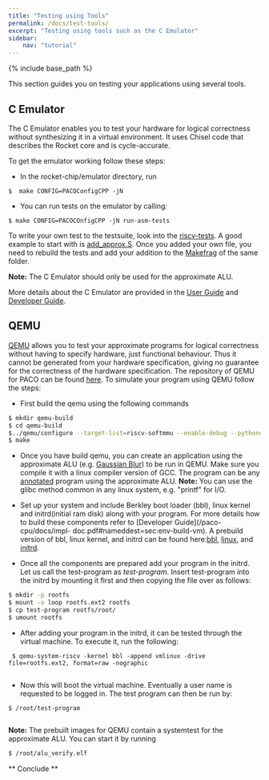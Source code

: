 ```yaml
---
title: "Testing using Tools"
permalink: /docs/test-tools/
excerpt: "Testing using tools such as the C Emulator"
sidebar: 
    nav: "tutorial"
---
```


{% include base_path %}

This section guides you on testing your applications using several tools. 

## C Emulator
The C Emulator enables you to test your hardware for logical correctness without synthesizing it in a virtual environment. It uses Chisel code that describes the Rocket core and is cycle-accurate. 

To get the emulator working follow these steps:

- In the rocket-chip/emulator directory, run

```
$  make CONFIG=PACOConfigCPP -jN
```

- You can run tests on the emulator by calling:

```
$ make CONFIG=PACOCOnfigCPP -jN run-asm-tests
```

To write your own test to the testsuite, look into the [riscv-tests](https://github.com/PACO-CPU/riscv-tests). A good example to start with is [add_approx.S](https://github.com/PACO-CPU/riscv-tests/blob/master/isa/rv64ui/add_approx.S). Once you added your own file, you need to rebuild the tests and add your addition to the [Makefrag](https://github.com/PACO-CPU/riscv-tests/blob/4019a9c000d7471cc5dca149fed206aae88fe35f/isa/rv64ui/Makefrag) of the same folder.

**Note:** The C Emulator should only be used for the approximate ALU.

More details about the C Emulator are provided in the [User Guide](/paco-cpu/docs/impl-doc.pdf#nameddest=sec:ug-c-emulator) and
[Developer Guide](/paco-cpu/docs/impl-doc.pdf#nameddest=sec:c-emulator). 

## QEMU

[QEMU](http://qemu.org/) allows you to test your approximate programs for logical correctness without
having to specify hardware, just functional behaviour. Thus it cannot be generated from your hardware specification, giving no guarantee for the correctness of the hardware specification. The repository of QEMU for PACO can be found [here](https://github.com/PACO-CPU/qemu.git). 
To simulate your program using QEMU follow the steps:

- First build the qemu using the following commands

```sh
$ mkdir qemu-build
$ cd qemu-build
$../qemu/configure --target-list=riscv-softmmu --enable-debug --python=/usr/bin/python2
$ make
```

- Once you have build qemu, you can create an application using the approximate ALU (e.g. [Gaussian Blur](paco-cpu/docs/create-application/#3-approximate-alu-guide)) to be run in QEMU. Make sure you compile it with a linux compiler version of GCC. The program can be any [annotated](/paco-cpu/docs/annotate/) program using the approximate ALU. **Note:** You can use the glibc method common in any linux system, e.g. "printf" for I/O.

- Set up your system and include Berkley boot loader (bbl), linux kernel and initrd(initial ram disk)
 along with your program. For more details how to build these components refer to [Developer Guide](/paco-cpu/docs/impl- doc.pdf#nameddest=sec:env-build-vm). A prebuild version of bbl, linux kernel, and initrd can be found here:[bbl](https://github.com/PACO-CPU/qemu/raw/master/images/bbl), [linux](https://github.com/PACO-CPU/qemu/raw/master/images/vmlinux), and [initrd](https://github.com/PACO-CPU/qemu/raw/master/images/rootfs.ext2).
 
- Once all the components are prepared add your program in the initrd. Let us call the test-program as *test-program*. Insert test-program into the initrd by mounting it first and then copying the file over as follows:

```sh
$ mkdir -p rootfs
$ mount -o loop rootfs.ext2 rootfs
$ cp test-program rootfs/root/
$ umount rootfs
```
 
- After adding your program in the initrd, it can be tested through the virtual machine. To execute it, run the following:
 
```
 $ qemu-system-riscv -kernel bbl -append vmlinux -drive file=rootfs.ext2, format=raw -nographic
   
```
 
- Now this will boot the virtual machine. Eventually a user name is requested to be logged in. The test program can then be run by:
 
```
$ /root/test-program
 
```

**Note:** The prebuilt images for QEMU contain a systemtest for the approximate ALU. You can start it by running

```sh
$ /root/alu_verify.elf
```

** Conclude **
